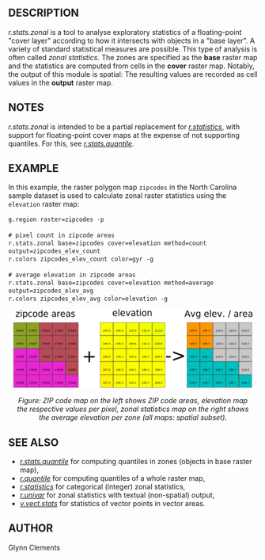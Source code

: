 ## DESCRIPTION

*r.stats.zonal* is a tool to analyse exploratory statistics of a
floating-point "cover layer" according to how it intersects with objects
in a "base layer". A variety of standard statistical measures are
possible. This type of analysis is often called *zonal statistics*. The
zones are specified as the **base** raster map and the statistics are
computed from cells in the **cover** raster map. Notably, the output of
this module is spatial: The resulting values are recorded as cell values
in the **output** raster map.

## NOTES

*r.stats.zonal* is intended to be a partial replacement for
*[r.statistics](r.statistics.md)*, with support for floating-point cover
maps at the expense of not supporting quantiles. For this, see
*[r.stats.quantile](r.stats.quantile.md)*.

## EXAMPLE

In this example, the raster polygon map `zipcodes` in the North Carolina
sample dataset is used to calculate zonal raster statistics using the
`elevation` raster map:

```shell
g.region raster=zipcodes -p

# pixel count in zipcode areas
r.stats.zonal base=zipcodes cover=elevation method=count output=zipcodes_elev_count
r.colors zipcodes_elev_count color=gyr -g

# average elevation in zipcode areas
r.stats.zonal base=zipcodes cover=elevation method=average output=zipcodes_elev_avg
r.colors zipcodes_elev_avg color=elevation -g
```

<div align="center" style="margin: 10px">

[<img src="r_stats.zonal.png" data-border="0"
alt="Zonal (average) elevation statistics" />](r_stats.zonal.png)  
  
*Figure: ZIP code map on the left shows ZIP code areas, elevation map
the respective values per pixel, zonal statistics map on the right shows
the average elevation per zone (all maps: spatial subset).*

</div>

## SEE ALSO

- *[r.stats.quantile](r.stats.quantile.md)* for computing quantiles in
  zones (objects in base raster map),
- *[r.quantile](r.quantile.md)* for computing quantiles of a whole
  raster map,
- *[r.statistics](r.statistics.md)* for categorical (integer) zonal
  statistics,
- *[r.univar](r.univar.md)* for zonal statistics with textual
  (non-spatial) output,
- *[v.vect.stats](v.vect.stats.md)* for statistics of vector points in
  vector areas.

## AUTHOR

Glynn Clements
